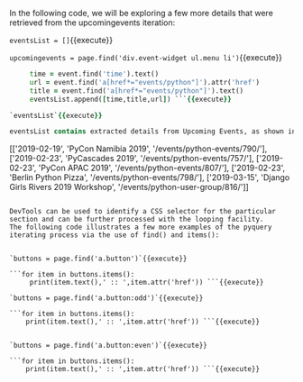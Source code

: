 
In the following code, we will be exploring a few more details that were retrieved from the upcomingevents iteration:


`eventsList = []`{{execute}}

`upcomingevents = page.find('div.event-widget ul.menu li')`{{execute}}

```for event in upcomingevents.items():
     time = event.find('time').text()
     url = event.find('a[href*="events/python"]').attr('href')
     title = event.find('a[href*="events/python"]').text()
     eventsList.append([time,title,url]) ```{{execute}}

`eventsList`{{execute}}

eventsList contains extracted details from Upcoming Events, as shown in the preceding screenshot. The output from eventsList is provided here:

```
[['2019-02-19', 'PyCon Namibia 2019', '/events/python-events/790/'], ['2019-02-23', 'PyCascades 2019', '/events/python-events/757/'],
['2019-02-23', 'PyCon APAC 2019', '/events/python-events/807/'], ['2019-02-23', 'Berlin Python Pizza', '/events/python-events/798/'],
['2019-03-15', 'Django Girls Rivers 2019 Workshop', '/events/python-user-group/816/']]
```

DevTools can be used to identify a CSS selector for the particular section and can be further processed with the looping facility.
The following code illustrates a few more examples of the pyquery iterating process via the use of find() and items():


`buttons = page.find('a.button')`{{execute}}

```for item in buttons.items():
     print(item.text(),' :: ',item.attr('href')) ```{{execute}}
 
`buttons = page.find('a.button:odd')`{{execute}}

```for item in buttons.items():
    print(item.text(),' :: ',item.attr('href')) ```{{execute}}

 
`buttons = page.find('a.button:even')`{{execute}}

```for item in buttons.items():
    print(item.text(),' :: ',item.attr('href')) ```{{execute}}
